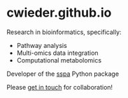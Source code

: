 # cwieder.github.io

Research in bioinformatics, specifically:
- Pathway analysis 
- Multi-omics data integration
- Computational metabolomics

Developer of the [sspa](https://github.com/cwieder/py-ssPA) Python package

Please [get in touch](mailto:cw2019@ic.ac.uk) for collaboration!